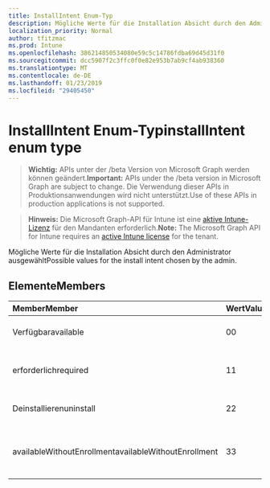 ```yaml
---
title: InstallIntent Enum-Typ
description: Mögliche Werte für die Installation Absicht durch den Administrator ausgewählt
localization_priority: Normal
author: tfitzmac
ms.prod: Intune
ms.openlocfilehash: 386214850534080e59c5c14786fdba69d45d31f0
ms.sourcegitcommit: dcc5907f2c3ffc0f0e82e953b7ab9cf4ab938360
ms.translationtype: MT
ms.contentlocale: de-DE
ms.lasthandoff: 01/23/2019
ms.locfileid: "29405450"
---
```

# <a name="installintent-enum-type"></a><span data-ttu-id="3e76e-103">InstallIntent Enum-Typ</span><span class="sxs-lookup"><span data-stu-id="3e76e-103">installIntent enum type</span></span>

> <span data-ttu-id="3e76e-104">**Wichtig:** APIs unter der /beta Version von Microsoft Graph werden können geändert.</span><span class="sxs-lookup"><span data-stu-id="3e76e-104">**Important:** APIs under the /beta version in Microsoft Graph are subject to change.</span></span> <span data-ttu-id="3e76e-105">Die Verwendung dieser APIs in Produktionsanwendungen wird nicht unterstützt.</span><span class="sxs-lookup"><span data-stu-id="3e76e-105">Use of these APIs in production applications is not supported.</span></span>

> <span data-ttu-id="3e76e-106">**Hinweis:** Die Microsoft Graph-API für Intune ist eine [aktive Intune-Lizenz](https://go.microsoft.com/fwlink/?linkid=839381) für den Mandanten erforderlich.</span><span class="sxs-lookup"><span data-stu-id="3e76e-106">**Note:** The Microsoft Graph API for Intune requires an [active Intune license](https://go.microsoft.com/fwlink/?linkid=839381) for the tenant.</span></span>

<span data-ttu-id="3e76e-107">Mögliche Werte für die Installation Absicht durch den Administrator ausgewählt</span><span class="sxs-lookup"><span data-stu-id="3e76e-107">Possible values for the install intent chosen by the admin.</span></span>

## <a name="members"></a><span data-ttu-id="3e76e-108">Elemente</span><span class="sxs-lookup"><span data-stu-id="3e76e-108">Members</span></span>
|<span data-ttu-id="3e76e-109">Member</span><span class="sxs-lookup"><span data-stu-id="3e76e-109">Member</span></span>|<span data-ttu-id="3e76e-110">Wert</span><span class="sxs-lookup"><span data-stu-id="3e76e-110">Value</span></span>|<span data-ttu-id="3e76e-111">Beschreibung</span><span class="sxs-lookup"><span data-stu-id="3e76e-111">Description</span></span>|
|:---|:---|:---|
|<span data-ttu-id="3e76e-112">Verfügbar</span><span class="sxs-lookup"><span data-stu-id="3e76e-112">available</span></span>|<span data-ttu-id="3e76e-113">0</span><span class="sxs-lookup"><span data-stu-id="3e76e-113">0</span></span>|<span data-ttu-id="3e76e-114">Verfügbare Install beabsichtigt.</span><span class="sxs-lookup"><span data-stu-id="3e76e-114">Available install intent.</span></span>|
|<span data-ttu-id="3e76e-115">erforderlich</span><span class="sxs-lookup"><span data-stu-id="3e76e-115">required</span></span>|<span data-ttu-id="3e76e-116">1</span><span class="sxs-lookup"><span data-stu-id="3e76e-116">1</span></span>|<span data-ttu-id="3e76e-117">Installieren der erforderlichen beabsichtigt.</span><span class="sxs-lookup"><span data-stu-id="3e76e-117">Required install intent.</span></span>|
|<span data-ttu-id="3e76e-118">Deinstallieren</span><span class="sxs-lookup"><span data-stu-id="3e76e-118">uninstall</span></span>|<span data-ttu-id="3e76e-119">2</span><span class="sxs-lookup"><span data-stu-id="3e76e-119">2</span></span>|<span data-ttu-id="3e76e-120">Deinstallieren Sie Install beabsichtigt.</span><span class="sxs-lookup"><span data-stu-id="3e76e-120">Uninstall install intent.</span></span>|
|<span data-ttu-id="3e76e-121">availableWithoutEnrollment</span><span class="sxs-lookup"><span data-stu-id="3e76e-121">availableWithoutEnrollment</span></span>|<span data-ttu-id="3e76e-122">3</span><span class="sxs-lookup"><span data-stu-id="3e76e-122">3</span></span>|<span data-ttu-id="3e76e-123">Ohne Registrierung Install beabsichtigt verfügbar.</span><span class="sxs-lookup"><span data-stu-id="3e76e-123">Available without enrollment install intent.</span></span>|




